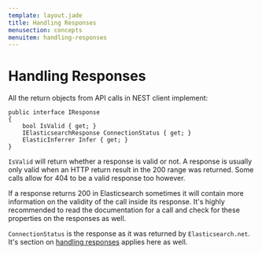 ```yaml
---
template: layout.jade
title: Handling Responses
menusection: concepts
menuitem: handling-responses
---
```



# Handling Responses


All the return objects from API calls in NEST client implement:
	
	public interface IResponse
	{
		bool IsValid { get; }
		IElasticsearchResponse ConnectionStatus { get; }
		ElasticInferrer Infer { get; }
	}

`IsValid` will return whether a response is valid or not. A response is usually only valid when an HTTP return result in the 200 range was returned. Some calls allow for 404 to be a valid response too however.

If a response returns 200 in Elasticsearch sometimes it will contain more information on the validity of the call inside its response. It's highly recommended to read the documentation for a call and check for these properties on the responses as well. 

`ConnectionStatus` is the response as it was returned by `Elasticsearch.net`. It's section on 
[handling responses](/elasticsearch-net/handling-responses.html) applies here as well.
